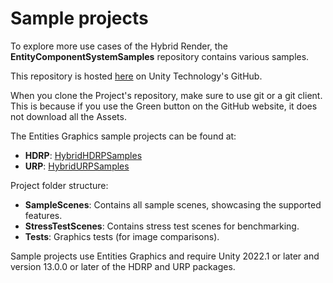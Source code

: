 # Sample projects

To explore more use cases of the Hybrid Render, the **EntityComponentSystemSamples** repository contains various samples.

This repository is hosted [here](https://github.com/Unity-Technologies/EntityComponentSystemSamples) on Unity Technology's GitHub.

When you clone the Project's repository, make sure to use git or a git client. This is because if you use the Green button on the GitHub website, it does not download all the Assets.

The Entities Graphics sample projects can be found at:

- **HDRP**: [HybridHDRPSamples](https://github.com/Unity-Technologies/EntityComponentSystemSamples/tree/master/HybridHDRPSamples)
- **URP**: [HybridURPSamples](https://github.com/Unity-Technologies/EntityComponentSystemSamples/tree/master/HybridURPSamples)

Project folder structure:

- **SampleScenes**: Contains all sample scenes, showcasing the supported features.
- **StressTestScenes**: Contains stress test scenes for benchmarking.
- **Tests**: Graphics tests (for image comparisons).

Sample projects use Entities Graphics and require Unity 2022.1 or later and version 13.0.0 or later of the HDRP and URP packages.
